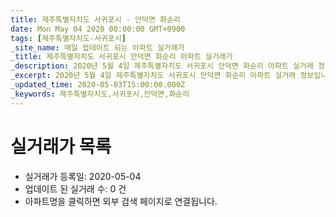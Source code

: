 ```yaml
---
title: 제주특별자치도 서귀포시 - 안덕면 화순리
date: Mon May 04 2020 00:00:00 GMT+0900
tags: [제주특별자치도-서귀포시]
_site_name: 매일 업데이트 되는 아파트 실거래가
_title: 제주특별자치도 서귀포시 안덕면 화순리 아파트 실거래가
_description: 2020년 5월 4일 제주특별자치도 서귀포시 안덕면 화순리 아파트 실거래 정보입니다. 0건 아파트 정보가 있습니다.
_excerpt: 2020년 5월 4일 제주특별자치도 서귀포시 안덕면 화순리 아파트 실거래 정보입니다. 0건 아파트 정보가 있습니다.
_updated_time: 2020-05-03T15:00:00.000Z
_keywords: 제주특별자치도,서귀포시,안덕면,화순리
---
```






# 실거래가 목록
- 실거래가 등록일: 2020-05-04
- 업데이트 된 실거래 수: 0 건
- 아파트명을 클릭하면 외부 검색 페이지로 연결됩니다.




